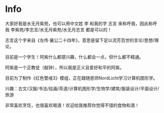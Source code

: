 # Info

大家好我是水无月紫苑，也可以用中文姓 李 和我的字 志言 来称呼我，因此称呼我 李紫苑/李志言/水无月紫苑/水无月志言 都是可以的！

志言这个字来自《左传·襄公二十四年》，意思是留下足以流芳百世的言论/思想/理论。

目前是一个学生！阿紫什么都感兴趣，什么都会一点，但什么都不精通。

阿紫是一个正教徒（敲钟），所以我是正义且爱好和平的阿紫。

目前为了制作《红色警戒3》模组，正在跟随恩师NordLicht学习计算机图形学。


兴趣：古文/汉服/书法/绘画/茶道/计算机图形学/生物学/建筑/服装设计/平面设计/旅游


非常喜欢烹饪，也很喜欢喝酒！欢迎给我推荐你觉得不错的食物和酒！
